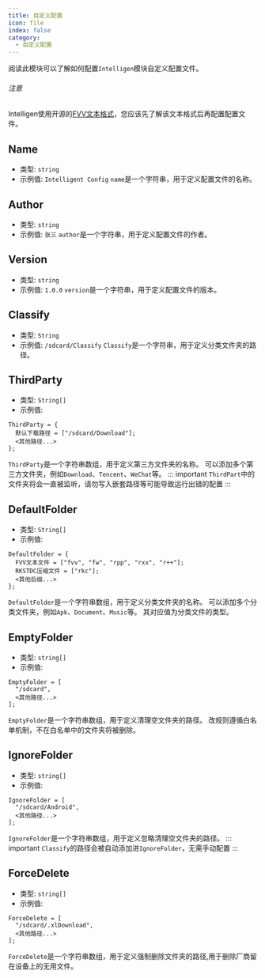 ```yaml
---
title: 自定义配置
icon: file
index: false
category:
  - 自定义配置
---
```



阅读此模块可以了解如何配置`Intelligen`模块自定义配置文件。

###### 注意

Intelligen使用开源的[FVV文本格式](https://github.com/GunRain/FVV)，您应该先了解该文本格式后再配置配置文件。

## Name

* 类型: `string`
* 示例值: `Intelligent Config`
`name`是一个字符串，用于定义配置文件的名称。

## Author

* 类型: `string`
* 示例值: `张三`
`author`是一个字符串，用于定义配置文件的作者。

## Version

* 类型: `string`
* 示例值: `1.0.0`
`version`是一个字符串，用于定义配置文件的版本。

## Classify

* 类型: `String`
* 示例值: `/sdcard/Classify`
`Classify`是一个字符串，用于定义分类文件夹的路径。

## ThirdParty

* 类型: `String[]`
* 示例值:
``` fvv
ThirdParty = {
  默认下载路径 = ["/sdcard/Download"];
  <其他路径...>
};
```
`ThirdParty`是一个字符串数组，用于定义第三方文件夹的名称。
可以添加多个第三方文件夹，例如`Download`、`Tencent`、`WeChat`等。
::: important
`ThirdPart`中的文件夹将会一直被监听，请勿写入嵌套路径等可能导致运行出错的配置
:::

## DefaultFolder

* 类型: `String[]`
* 示例值:
``` fvv
DefaultFolder = {
  FVV文本文件 = ["fvv", "fw", "rpp", "rxx", "r++"];
  RKSTDC压缩文件 = ["rkc"];
  <其他后缀...>
};
```
`DefaultFolder`是一个字符串数组，用于定义分类文件夹的名称。
可以添加多个分类文件夹，例如`Apk`、`Document`、`Music`等。
其对应值为分类文件的类型。

## EmptyFolder

* 类型: `string[]`
* 示例值:
``` fvv
EmptyFolder = [
  "/sdcard",
  <其他路径...>
];
```
`EmptyFolder`是一个字符串数组，用于定义清理空文件夹的路径。
改规则遵循白名单机制，不在白名单中的文件夹将被删除。

## IgnoreFolder

* 类型: `string[]`
* 示例值:
``` fvv
IgnoreFolder = [
  "/sdcard/Android",
  <其他路径...>
];
```
`IgnoreFolder`是一个字符串数组，用于定义忽略清理空文件夹的路径。
::: important
`Classify`的路径会被自动添加进`IgnoreFolder`，无需手动配置
:::

## ForceDelete

* 类型: `string[]`
* 示例值:
``` fvv
ForceDelete = [
  "/sdcard/.xlDownload",
  <其他路径...>
];
```
`ForceDelete`是一个字符串数组，用于定义强制删除文件夹的路径,用于删除厂商留在设备上的无用文件。
